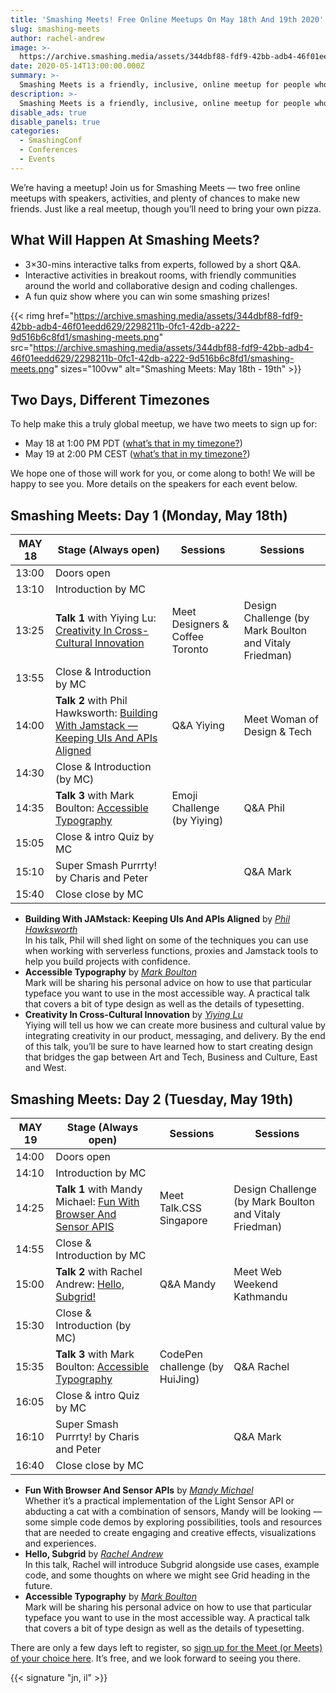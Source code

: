 ```yaml
---
title: 'Smashing Meets! Free Online Meetups On May 18th And 19th 2020'
slug: smashing-meets
author: rachel-andrew
image: >-
  https://archive.smashing.media/assets/344dbf88-fdf9-42bb-adb4-46f01eedd629/2298211b-0fc1-42db-a222-9d516b6c8fd1/smashing-meets.png
date: 2020-05-14T13:00:00.000Z
summary: >-
  Smashing Meets is a friendly, inclusive, online meetup for people who work on the web. We focus on front-end and UX, but cover all sorts of topics from performance to accessibility. We organize <a href="https://ti.to/smashingmagazine/meets">Smashing Meets</a> together with some amazing communities from around the world.
description: >-
  Smashing Meets is a friendly, inclusive, online meetup for people who work on the web. We focus on front-end and UX, but cover all sorts of topics from performance to accessibility. We organize Smashing Meets together with some amazing communities from around the world.
disable_ads: true
disable_panels: true
categories:
  - SmashingConf
  - Conferences
  - Events
---
```


We’re having a meetup! Join us for Smashing Meets &mdash; two free online meetups with speakers, activities, and plenty of chances to make new friends. Just like a real meetup, though you’ll need to bring your own pizza.

## What Will Happen At Smashing Meets?

- 3&times;30-mins interactive talks from experts, followed by a short Q&A.
- Interactive activities in breakout rooms, with friendly communities around the world and collaborative design and coding challenges.
- A fun quiz show where you can win some smashing prizes!

{{< rimg href="https://archive.smashing.media/assets/344dbf88-fdf9-42bb-adb4-46f01eedd629/2298211b-0fc1-42db-a222-9d516b6c8fd1/smashing-meets.png" src="https://archive.smashing.media/assets/344dbf88-fdf9-42bb-adb4-46f01eedd629/2298211b-0fc1-42db-a222-9d516b6c8fd1/smashing-meets.png" sizes="100vw" alt="Smashing Meets: May 18th - 19th" >}}

## Two Days, Different Timezones

To help make this a truly global meetup, we have two meets to sign up for:

- May 18 at 1:00 PM PDT ([what’s that in my timezone?](https://everytimezone.com/s/499b0226))
- May 19 at 2:00 PM CEST ([what’s that in my timezone?](https://everytimezone.com/s/64b8c4e3))

We hope one of those will work for you, or come along to both! We will be happy to see you. More details on the speakers for each event below.

## Smashing Meets: Day 1 (Monday, May 18th)

<table class="tablesaw break-out" data-tablesaw-mode="swipe" data-tablesaw-minimap>
  <thead>
    <tr>
      <th data-tablesaw-priority="persist">MAY 18</th>
      <th>Stage (Always open)</th>
      <th>Sessions</th>
      <th>Sessions</th>
    </tr>
  </thead>
  <tbody>
    <tr>
      <td>13:00</td>
      <td>Doors open</td>
      <td></td>
      <td></td>
    </tr>
    <tr>
      <td>13:10</td>
      <td>Introduction by MC</td>
      <td></td>
      <td></td>
    </tr>
    <tr>
      <td>13:25</td>
      <td><strong>Talk 1</strong> with Yiying Lu: <a href="#creativity-cross-cultural-innovation">Creativity In Cross-Cultural Innovation</a></td>
      <td>Meet Designers & Coffee Toronto</td>
      <td>Design Challenge (by Mark Boulton and Vitaly Friedman)</td>
    </tr>
        <tr>
      <td>13:55</td>
      <td>Close & Introduction by MC</td>
      <td></td>
      <td></td>
    </tr>
        <tr>
      <td>14:00</td>
      <td><strong>Talk 2</strong> with Phil Hawksworth: <a href="#building-with-jamstack">Building With Jamstack &mdash; Keeping UIs And APIs Aligned</a></td>
      <td>Q&A Yiying</td>
      <td>Meet Woman of Design & Tech</td>
    </tr>
        <tr>
      <td>14:30</td>
      <td>Close & Introduction (by MC)</td>
      <td></td>
      <td></td>
    </tr>
        <tr>
      <td>14:35</td>
      <td><strong>Talk 3</strong> with Mark Boulton: <a href="#accessible-typography1">Accessible Typography</a></td>
      <td>Emoji Challenge (by Yiying)</td>
      <td>Q&A Phil</td>
    </tr>
        <tr>
      <td>15:05</td>
      <td>Close & intro Quiz by MC</td>
      <td></td>
      <td></td>
    </tr>
        <tr>
      <td>15:10</td>
      <td>Super Smash Purrrty! by Charis and Peter</td>
      <td></td>
      <td>Q&A Mark</td>
    </tr>
    <tr>
      <td>15:40</td>
      <td>Close close by MC</td>
      <td></td>
      <td></td>
    </tr>
  </tbody>
</table>

<ul>
  <li id="building-with-jamstack"><strong>Building With JAMstack: Keeping UIs And APIs Aligned</strong> by <em><a href="https://twitter.com/philhawksworth">Phil Hawksworth</a></em><br />In his talk, Phil will shed light on some of the techniques you can use when working with serverless functions, proxies and Jamstack tools to help you build projects with confidence.</li>
  <li id="accessible-typography1"><strong>Accessible Typography</strong> by <em> <a href="https://twitter.com/markboulton">Mark Boulton</a></em><br />Mark will be sharing his personal advice on how to use that particular typeface you want to use in the most accessible way. A practical talk that covers a bit of type design as well as the details of typesetting.</li>
  <li id="creativity-cross-cultural-innovation"><strong>Creativity In Cross-Cultural Innovation</strong> by <em><a href="https://twitter.com/YiyingLu">Yiying Lu</a></em><br />Yiying will tell us how we can create more business and cultural value by integrating creativity in our product, messaging, and delivery. By the end of this talk, you’ll be sure to have learned how to start creating design that bridges the gap between Art and Tech, Business and Culture, East and West.</li>
</ul>

## Smashing Meets: Day 2 (Tuesday, May 19th)

<table class="tablesaw break-out" data-tablesaw-mode="swipe" data-tablesaw-minimap>
  <thead>
    <tr>
      <th data-tablesaw-priority="persist">MAY 19</th>
      <th>Stage (Always open)</th>
      <th>Sessions</th>
      <th>Sessions</th>
    </tr>
  </thead>
  <tbody>
    <tr>
      <td>14:00</td>
      <td>Doors open</td>
      <td></td>
      <td></td>
    </tr>
    <tr>
      <td>14:10</td>
      <td>Introduction by MC</td>
      <td></td>
      <td></td>
    </tr>
    <tr>
      <td>14:25</td>
      <td><strong>Talk 1</strong> with Mandy Michael: <a href="#fun-browser-sensor-apis">Fun With Browser And Sensor APIS</a></td>
      <td>Meet Talk.CSS Singapore</td>
      <td>Design Challenge (by Mark Boulton and Vitaly Friedman)</td>
    </tr>
        <tr>
      <td>14:55</td>
      <td>Close & Introduction by MC</td>
      <td></td>
      <td></td>
    </tr>
        <tr>
      <td>15:00</td>
      <td><strong>Talk 2</strong> with Rachel Andrew: <a href="#hello-subgrid">Hello, Subgrid!</a></td>
      <td>Q&A Mandy</td>
      <td>Meet Web Weekend Kathmandu</td>
    </tr>
        <tr>
      <td>15:30</td>
      <td>Close & Introduction (by MC)</td>
      <td></td>
      <td></td>
    </tr>
        <tr>
      <td>15:35</td>
      <td><strong>Talk 3</strong> with Mark Boulton: <a href="#accessible-typography2">Accessible Typography</a></td>
      <td>CodePen challenge (by HuiJing)</td>
      <td>Q&A Rachel</td>
    </tr>
        <tr>
      <td>16:05</td>
      <td>Close & intro Quiz by MC</td>
      <td></td>
      <td></td>
    </tr>
        <tr>
      <td>16:10</td>
      <td>Super Smash Purrrty! by Charis and Peter</td>
      <td></td>
      <td>Q&A Mark</td>
    </tr>
    <tr>
      <td>16:40</td>
      <td>Close close by MC</td>
      <td></td>
      <td></td>
    </tr>
  </tbody>
</table>

<ul>
  <li id="fun-browser-sensor-apis"><strong>Fun With Browser And Sensor APIs</strong> by <em><a href="https://www.twitter.com/Mandy_Kerr">Mandy Michael</a></em><br />Whether it’s a practical implementation of the Light Sensor API or abducting a cat with a combination of sensors, Mandy will be looking &mdash; some simple code demos by exploring possibilities, tools and resources that are needed to create engaging and creative effects, visualizations and experiences.</li>
  <li id="hello-subgrid"><strong>Hello, Subgrid</strong> by <em><a href="https://twitter.com/rachelandrew">Rachel Andrew</a></em><br />In this talk, Rachel will introduce Subgrid alongside use cases, example code, and some thoughts on where we might see Grid heading in the future.</li>
  <li id="accessible-typography2"><strong>Accessible Typography</strong> by <em><a href="https://twitter.com/markboulton">Mark Boulton</a></em><br />Mark will be sharing his personal advice on how to use that particular typeface you want to use in the most accessible way. A practical talk that covers a bit of type design as well as the details of typesetting.</li>
</ul>

There are only a few days left to register, so [sign up for the Meet (or Meets) of your choice here](https://smashed.by/meets). It’s free, and we look forward to seeing you there.

{{< signature "jn, il" >}}
